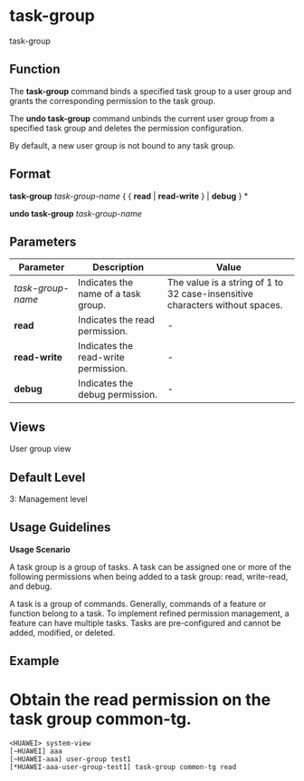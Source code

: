 task-group
==========

task-group

Function
--------

The **task-group** command binds a specified task group to a user group and grants the corresponding permission to the task group.

The **undo task-group** command unbinds the current user group from a specified task group and deletes the permission configuration.

By default, a new user group is not bound to any task group.



Format
------

**task-group** *task-group-name* { { **read** | **read-write** } | **debug** } \*

**undo task-group** *task-group-name*



Parameters
----------

| Parameter | Description | Value |
| --- | --- | --- |
| *task-group-name* | Indicates the name of a task group. | The value is a string of 1 to 32 case-insensitive characters without spaces. |
| **read** | Indicates the read permission. | - |
| **read-write** | Indicates the read-write permission. | - |
| **debug** | Indicates the debug permission. | - |




Views
-----

User group view



Default Level
-------------

3: Management level



Usage Guidelines
----------------

**Usage Scenario**

A task group is a group of tasks. A task can be assigned one or more of the following permissions when being added to a task group: read, write-read, and debug.

A task is a group of commands. Generally, commands of a feature or function belong to a task. To implement refined permission management, a feature can have multiple tasks. Tasks are pre-configured and cannot be added, modified, or deleted.

Example
-------

# Obtain the read permission on the task group common-tg.
```
<HUAWEI> system-view
[~HUAWEI] aaa
[~HUAWEI-aaa] user-group test1
[*HUAWEI-aaa-user-group-test1] task-group common-tg read

```